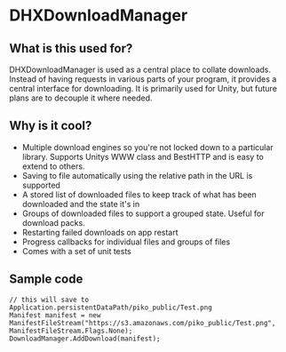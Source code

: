 # DHXDownloadManager
## What is this used for?
DHXDownloadManager is used as a central place to collate downloads. Instead of having requests in various parts of your program, it provides a central interface for downloading. It is primarily used for Unity, but future plans are to decouple it where needed.
## Why is it cool?
* Multiple download engines so you're not locked down to a particular library. Supports Unitys WWW class and BestHTTP and is easy to extend to others.
* Saving to file automatically using the relative path in the URL is supported
* A stored list of downloaded files to keep track of what has been downloaded and the state it's in
* Groups of downloaded files to support a grouped state. Useful for download packs.
* Restarting failed downloads on app restart
* Progress callbacks for individual files and groups of files
* Comes with a set of unit tests

## Sample code
```
// this will save to Application.persistentDataPath/piko_public/Test.png
Manifest manifest = new ManifestFileStream("https://s3.amazonaws.com/piko_public/Test.png", ManifestFileStream.Flags.None);
DownloadManager.AddDownload(manifest);
```
